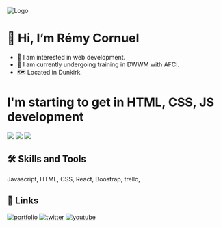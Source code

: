 ![Logo](https://github.com/Lansweg/DWWM/blob/main/SITEWEB/Portefolio/img/lanslogo.svg)

# 👋 Hi, I’m Rémy Cornuel
- 👀 I am interested in web development.
- 🚀 I am currently undergoing training in DWWM with AFCI.
- 🗺️ Located in Dunkirk.

# I'm starting to get in HTML, CSS, JS development
![](https://github.com/Lansweg/TEST-SITE/blob/main/pic/icon/svg/html.svg)
![](https://github.com/Lansweg/TEST-SITE/blob/main/pic/icon/svg/css.svg)
![](https://github.com/Lansweg/TEST-SITE/blob/main/pic/icon/svg/js.svg)

## 🛠 Skills and Tools
Javascript, HTML, CSS, React, Boostrap, trello, 

## 🔗 Links
[![portfolio](https://img.shields.io/badge/my_portfolio-000?style=for-the-badge&logo=ko-fi&logoColor=white)](https://lansweg.github.io)
[![twitter](https://img.shields.io/badge/twitter-1DA1F2?style=for-the-badge&logo=twitter&logoColor=white)](https://twitter.com/)
[![youtube](https://img.shields.io/badge/youtube-D51B21?style=for-the-badge&logo=youtube&logoColor=red)](https://twitter.com/)


